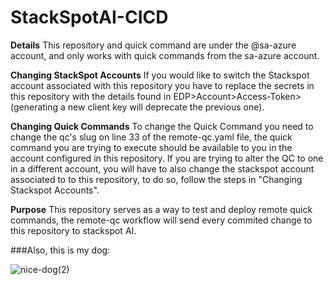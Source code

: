 # StackSpotAI-CICD 
**Details**
This repository and quick command are under the @sa-azure account, and only works with quick commands from the sa-azure account.

**Changing StackSpot Accounts**
If you would like to switch the Stackspot account associated with this repository you have to replace the secrets in this repository with the details found in EDP>Account>Access-Token>(generating a new client key will deprecate the previous one).

**Changing Quick Commands**
To change the Quick Command you need to change the qc's slug on line 33 of the remote-qc.yaml file, the quick command you are trying to execute should be available to you in the account configured in this repository. If you are trying to alter the QC to one in a different account, you will have to also change the stackspot account associated to to this repository, to do so, follow the steps in "Changing Stackspot Accounts".
 
**Purpose**
This repository serves as a way to test and deploy remote quick commands, the remote-qc workflow will send every commited change to this repository to stackspot AI.

###Also, this is my dog:

![nice-dog(2)](https://github.com/user-attachments/assets/f985638b-df62-4237-9b57-a1ba1122401e)
